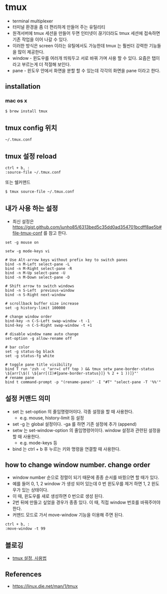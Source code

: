 # tmux
* terminal multiplexer
* 터미널 환경을 좀 더 편리하게 만들어 주는 유틸리티
* 원격서버에 tmux 세션을 만들어 두면 인터넷이 끊기더라도 tmux 세션에 접속하면 기존 작업을 이어 나갈 수 있다.
* 이러한 방식은 screen 이라는 유틸에서도 가능한데 tmux 는 훨씬더 강력한 기능들을 많이 제공한다.
* window - 윈도우를 여러개 띄워두고 서로 바꿔 가며 사용 할 수 있다. 요즘은 탭이라고 부르는게 더 적절해 보인다.
* pane - 윈도우 안에서 화면을 분할 할 수 있는데 각각의 화면을 pane 이라고 한다.

## installation
### mac os x
```bash
$ brew install tmux
```

## tmux config 위치
```
~/.tmux.conf
```

## tmux 설정 reload
```
ctrl + b, :
:source-file ~/.tmux.conf
```

또는 쉘커맨드
```bash
$ tmux source-file ~/.tmux.conf
```

## 내가 사용 하는 설정
* 최신 설정은 https://gist.github.com/junho85/6313bed5c35dd0ad354701bcdff8ae5b#file-tmux-conf 를 참고 한다.
```
set -g mouse on

setw -g mode-keys vi

# Use Alt-arrow keys without prefix key to switch panes
bind -n M-Left select-pane -L
bind -n M-Right select-pane -R
bind -n M-Up select-pane -U
bind -n M-Down select-pane -D

# Shift arrow to switch windows
bind -n S-Left  previous-window
bind -n S-Right next-window

# scrollback buffer size increase
set -g history-limit 100000

# change window order
bind-key -n C-S-Left swap-window -t -1
bind-key -n C-S-Right swap-window -t +1

# disable window name auto change
set-option -g allow-rename off

# bar color
set -g status-bg black
set -g status-fg white

# toggle pane title visibility
bind T run 'zsh -c "arr=( off top ) && tmux setw pane-border-status \${arr[\$(( \${arr[(I)#{pane-border-status}]} % 2 + 1 ))]}"'
# rename pane
bind t command-prompt -p "(rename-pane)" -I "#T" "select-pane -T '%%'"
```

## 설정 커맨드 의미
* set 는 set-option 의 줄임명령어이다. 각종 설정을 할 때 사용한다.
  * e.g. mouse, history-limit 등 설정 
* set -g 는 global 설정이다. -ga 를 하면 기존 설정에 추가 (append)
* setw 는 set-window-option 의 줄임명령어이다. window 설정과 관련된 설정을 할 때 사용한다.
  * e.g. mode-keys 등
* bind 는 ctrl + b 후 누르는 키와 명령을 연결할 때 사용한다.

## how to change window number. change order
* window number 순으로 정렬이 되기 때문에 종종 순서를 바꿨으면 할 때가 있다.
* 예를 들어 0, 1, 2 window 가 생성 되어 있는데 0 번 윈도우를 제거 하면 1, 2 윈도우가 있는 상태이다.
* 이 때, 윈도우를 새로 생성하면 0 번으로 생성 된다.
* 2번 뒤에 만들고 싶었을 경우가 종종 있다. 이 때, 직접 window 번호를 바꿔주어야 한다.
* 커맨드 모드로 가서 move-window 기능을 이용해 주면 된다.
```
ctrl + b, :
:move-window -t 99
```

## 블로깅
* [tmux 설정, 사용법](http://junho85.pe.kr/320)

## References
* https://linux.die.net/man/1/tmux